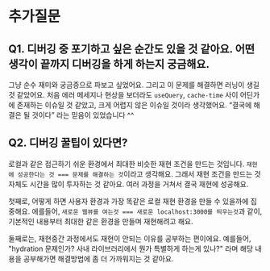 # 추가질문

## Q1. 디버깅 중 포기하고 싶은 순간도 있을 것 같아요. 어떤 생각이 끝까지 디버깅을 하게 하는지 궁금해요.

그냥 순수 재미와 궁금증으로 파보고 싶었어요. 그리고 이 문제를 해결하면 러닝이 생길 것 같았어요. 처음 에러 메세지나 현상을 보더라도 `useQuery`, `cache-time` 사이 어딘가에 존재하는 이슈일 것 같았고, 크게 어렵지 않은 이슈일 것이라 생각했어요. “결국에 해결은 될 것이다” 라는 믿음이 있었습니다 ^^

## Q2. 디버깅 꿀팁이 있다면?

로컬과 같은 접근하기 쉬운 환경에서 최대한 비슷한 재현 조건을 만드는 것입니다. `재현에 성공한다는 것 === 문제를 해결하는 것`이라고 생각해요.
그래서 재현 조건을 만드는 것 자체도 시간을 많이 투자하는 것 같아요. 여러 과정을 거쳐서 결국 재현에 성공해요.

첫째로, 어떻게 하면 사용자 환경과 가장 똑같은 로컬 재현 환경을 만들 수 있을까에 집중해요. 에를들어, `새로운 웹뷰를 여는것 === 새로운 localhost:3000를 띄우는것`과 같이, 기본적인 내용부터 최대한 같은 환경을 만들며 재현해려고 해요.

둘째로는, 재현중간 과정에서도 재현이 안되는 이유를 공부하는 편이에요. 예를들어, "hydration 문제인가? 사내 라이브러리에서 뭔가 특별하게 하는게 있나?" 라며 해당 내용을 공부해가면 해결방법에 좀 더 가까워지는 것 같아요.
